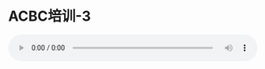 # ACBC培训-3

<audio style="width: 100%;" preload="false" controls controlslist="nodownload"><source src="http://file.simai.life/audio/mp3/old/12157.mp3" type="audio/mpeg">Your browser does not support the audio element.</audio>



